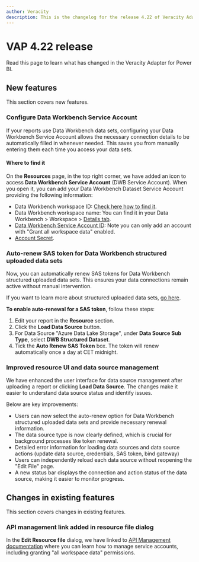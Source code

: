 ```yaml
---
author: Veracity
description: This is the changelog for the release 4.22 of Veracity Adapter for Power BI (VAP).
---
```


# VAP 4.22 release
Read this page to learn what has changed in the Veracity Adapter for Power BI.

## New features
This section covers new features.

### Configure Data Workbench Service Account
If your reports use Data Workbench data sets, configuring your Data Workbench Service Account allows the necessary connection details to be automatically filled in whenever needed. This saves you from manually entering them each time you access your data sets.

#### Where to find it
On the **Resources** page, in the top right corner, we have added an icon to access **Data Workbench Service Account** (DWB Service Account). 
When you open it, you can add your Data Workbench Dataset Service Account providing the following information:
- Data Workbench workspace ID: [Check here how to find it](https://developer.veracity.com/docs/section/dataworkbench/apiendpoints#workspace-id).
- Data Workbench workspace name: You can find it in your Data Workbench > Workspace > [Details tab](https://developer.veracity.com/docs/section/dataworkbench/workspace#details).
- [Data Workbench Service Account ID](../../dataworkbench/apimanagement.md): Note you can only add an account with "Grant all workspace data" enabled.
- [Account Secret](../../dataworkbench/apimanagement.md).

### Auto-renew SAS token for Data Workbench structured uploaded data sets
Now, you can automatically renew SAS tokens for Data Workbench structured uploaded data sets. This ensures your data connections remain active without manual intervention.

If you want to learn more about structured uploaded data sets, [go here](../../dataplatform/concepts/structdata.md).

**To enable auto-renewal for a SAS token**, follow these steps:
1. Edit your report in the **Resource** section.
2. Click the **Load Data Source** button.
3. For Data Source "Azure Data Lake Storage", under **Data Source Sub Type**, select **DWB Structured Dataset**.
4. Tick the **Auto Renew SAS Token** box. 
The token will renew automatically once a day at CET midnight.

### Improved resource UI and data source management
We have enhanced the user interface for data source management after uploading a report or clicking **Load Data Source**. The changes make it easier to understand data source status and identify issues.

Below are key improvements:
- Users can now select the auto-renew option for Data Workbench structured uploaded data sets and provide necessary renewal information.
- The data source type is now clearly defined, which is crucial for background processes like token renewal.
- Detailed error information for loading data sources and data source actions (update data source, credentials, SAS token, bind gateway)
- Users can independently reload each data source without reopening the "Edit File" page.
- A new status bar displays the connection and action status of the data source, making it easier to monitor progress.

## Changes in existing features
This section covers changes in existing features.

### API management link added in resource file dialog
In the **Edit Resource file** dialog, we have linked to [API Management documentation](../../dataworkbench/apimanagement.md) where you can learn how to manage service accounts, including granting "all workspace data" permissions.